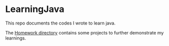 # LearningJava
This repo documents the codes I wrote to learn java.

The [Homework directory](https://github.com/sodiq-sulaimon/OOPwithJava/tree/main/Homework) contains some projects to further demonstrate my learnings.
